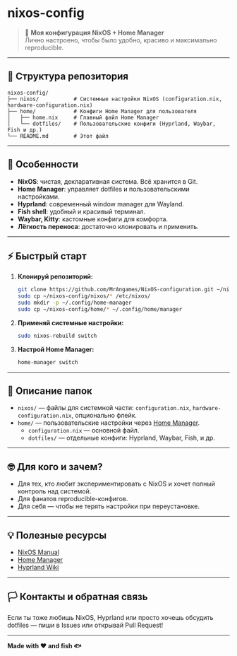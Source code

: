 # nixos-config

> 🐧 **Моя конфигурация NixOS + Home Manager**  
> Лично настроено, чтобы было удобно, красиво и максимально reproducible.

---

## 📂 Структура репозитория

```
nixos-config/
├── nixos/           # Системные настройки NixOS (configuration.nix, hardware-configuration.nix)
├── home/            # Конфиги Home Manager для пользователя
│   ├── home.nix     # Главный файл Home Manager
│   └── dotfiles/    # Пользовательские конфиги (Hyprland, Waybar, Fish и др.)
└── README.md        # Этот файл
```

---

## 🚀 Особенности

- **NixOS**: чистая, декларативная система. Всё хранится в Git.
- **Home Manager**: управляет dotfiles и пользовательскими настройками.
- **Hyprland**: современный window manager для Wayland.
- **Fish shell**: удобный и красивый терминал.
- **Waybar, Kitty**: кастомные конфиги для комфорта.
- **Лёгкость переноса**: достаточно клонировать и применить.

---

## ⚡️ Быстрый старт

1. **Клонируй репозиторий:**
   ```bash
   git clone https://github.com/MrAngames/NixOS-configuration.git ~/nixos-config
   sudo cp ~/nixos-config/nixos/* /etc/nixos/
   sudo mkdir -p ~/.config/home-manager
   sudo cp ~/nixos-config/home/* ~/.config/home/manager
   ```

2. **Применяй системные настройки:**
   ```bash
   sudo nixos-rebuild switch
   ```

3. **Настрой Home Manager:**
   ```bash
   home-manager switch
   ```

---

## 📌 Описание папок

- `nixos/` — файлы для системной части: `configuration.nix`, `hardware-configuration.nix`, опционально флейк.
- `home/` — пользовательские настройки через [Home Manager](https://nix-community.github.io/home-manager/).
  - `configuration.nix` — основной файл.
  - `dotfiles/` — отдельные конфиги: Hyprland, Waybar, Fish, и др.

---

## 🤓 Для кого и зачем?

- Для тех, кто любит экспериментировать с NixOS и хочет полный контроль над системой.
- Для фанатов reproducible-конфигов.
- Для себя — чтобы не терять настройки при переустановке.

---

## 💡 Полезные ресурсы

- [NixOS Manual](https://nixos.org/manual/)
- [Home Manager](https://nix-community.github.io/home-manager/)
- [Hyprland Wiki](https://wiki.hyprland.org/)

---

## 🏳 Контакты и обратная связь

Если ты тоже любишь NixOS, Hyprland или просто хочешь обсудить dotfiles — пиши в Issues или открывай Pull Request!

---

**Made with ❤️ and fish 🐟**
